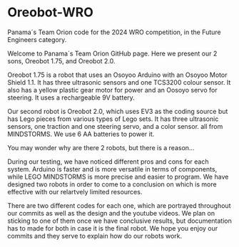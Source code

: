 # Oreobot-WRO
Panama´s Team Orion code for the 2024 WRO competition, in the Future Engineers category.

Welcome to Panama´s Team Orion GitHub page. Here we present our 2 sons, Oreobot 1.75, and Oreobot 2.0.
 
Oreobot 1.75 is a robot that uses an Osoyoo Arduino with an Osoyoo Motor Shield 1.1. It has three ultrasonic sensors and one TCS3200 colour sensor. It also has a yellow plastic gear motor for power and an Oosoyo servo for steering. It uses a rechargeable 9V battery.

Our second robot is Oreobot 2.0, which uses EV3 as the coding source but has Lego pieces from various types of Lego sets. It has three ultrasonic sensors, one traction and one steering servo, and a color sensor. all from MINDSTORMS. We use 6 AA batteries to power it.

You may wonder why are there 2 robots, but there is a reason...    

During our testing, we have noticed different pros and cons for each system. Arduino is faster and is more versatile in terms of components, while LEGO MINDSTORMS is more precise and easier to program. We have designed two robots in order to come to a conclusion on which is more effective with our relartvely limited resources. 

There are two different codes for each one, which are portrayed throughout our commits as well as the design and the youtube videos. 
We plan on sticking to one of them once we have conclusive results, but documentation has to made for both in case it is the final robot. We hope you enjoy our commits and they serve to explain how do our robots work. 
